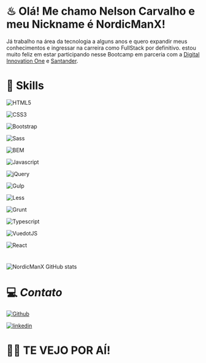 # ♨ Olá! Me chamo Nelson Carvalho e meu Nickname é NordicManX!
Já trabalho na área da tecnologia a alguns anos e quero expandir meus conhecimentos e ingressar na carreira como FullStack por definitivo.
estou muito feliz em estar participando nesse Bootcamp em parceria com a [Digital Innovation One](https://dio.me/) e [Santander](https://www.santander.com.br/).

# 🚀 Skills

![HTML5](https://img.shields.io/badge/HTML5-grey?style=for-the-badge&logo=html5&logoColor=%23E34F26)

![CSS3](https://img.shields.io/badge/CSS3-grey?style=for-the-badge&logo=css3&logoColor=%231572B6)

 ![Bootstrap](https://img.shields.io/badge/Bootstrap-grey?style=for-the-badge&logo=bootstrap&logoColor=%237952B3) 

 ![Sass](https://img.shields.io/badge/SASS-grey?style=for-the-badge&logo=sass&logoColor=%23CC6699) 

![BEM](https://img.shields.io/badge/BEM-grey?style=for-the-badge&logo=bem&logoColor=%23fff) 

![Javascript](https://img.shields.io/badge/Javascript-grey?style=for-the-badge&logo=javascript&logoColor=%23F7DF1E)

![jQuery](https://img.shields.io/badge/jQuery-grey?style=for-the-badge&logo=jquery&logoColor=%230769AD)
 
![Gulp](https://img.shields.io/badge/Gulp-grey?style=for-the-badge&logo=gulp&logoColor=%23CF4647)
 
![Less](https://img.shields.io/badge/less-grey?style=for-the-badge&logo=less&logoColor=%231D365D)
 
![Grunt](https://img.shields.io/badge/grunt-grey?style=for-the-badge&logo=grunt&logoColor=%23FAA918)
 
![Typescript](https://img.shields.io/badge/typescript-grey?style=for-the-badge&logo=typescript&logoColor=%233178C6)

![VuedotJS](https://img.shields.io/badge/vuedotjs-grey?style=for-the-badge&logo=vuedotjs&logoColor=%234FC08D)

![React](https://img.shields.io/badge/react-grey?style=for-the-badge&logo=react&logoColor=%2361DAFB)

 
 # 

![NordicManX GitHub stats](https://github-readme-stats.vercel.app/api?username=nordicmanx&theme=midnight-purple)

# 


# 💻 *Contato*
 
[![Github](https://img.shields.io/badge/github-grey?style=flat&logo=github)](https://github.com/nordicmanx)

[![linkedin](https://img.shields.io/badge/linkedin-grey?style=flat&logo=linkedin&logoColor=%230A66C2)](https://www.linkedin.com/in/nelson-antonio-carvalho-filho-02647158/)





# 👊😎 TE VEJO POR AÍ!
